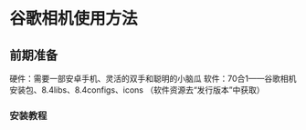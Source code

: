 # 谷歌相机使用方法

## 前期准备
硬件：需要一部安卓手机、灵活的双手和聪明的小脑瓜
软件：70合1——谷歌相机安装包、8.4libs、8.4configs、icons
（软件资源去“发行版本”中获取）

### 安装教程
